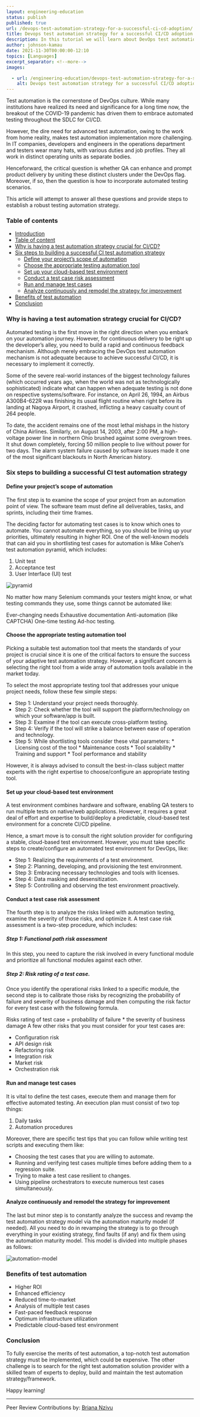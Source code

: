```yaml
---
layout: engineering-education
status: publish
published: true
url: /devops-test-automation-strategy-for-a-successful-ci-cd-adoption/
title: Devops test automation strategy for a successful CI/CD adoption 
description: In this tutorial we will learn about DevOps test automation strategy for a successful CI/CD adoption.
author: johnson-kamau
date: 2021-11-30T00:00:00-12:10
topics: [Languages]
excerpt_separator: <!--more-->
images:

  - url: /engineering-education/devops-test-automation-strategy-for-a-successful-ci-cd-adoptiont/hero.jpg
    alt: Devops test automation strategy for a successful CI/CD adoption Hero Image
---
```

Test automation is the cornerstone of DevOps culture. While many institutions have realized its need and significance for a long time now, the breakout of the COVID-19 pandemic has driven them to embrace automated testing throughout the SDLC for CI/CD. 
<!--more-->
However, the dire need for advanced test automation, owing to the work from home reality, makes test automation implementation more challenging. In IT companies, developers and engineers in the operations department and testers wear many hats, with various duties and job profiles. They all work in distinct operating units as separate bodies. 

Henceforward, the critical question is whether QA can enhance and prompt product delivery by uniting these distinct clusters under the DevOps flag. Moreover, if so, then the question is how to incorporate automated testing scenarios. 

This article will attempt to answer all these questions and provide steps to establish a robust testing automation strategy.

### Table of contents
- [Introduction](#introduction)
- [Table of content](#table-of-content)
- [Why is having a test automation strategy crucial for CI/CD?](#why-is-having-a-test-automation-strategy-crucial-for-cicd)
- [Six steps to building a successful CI test automation strategy](#six-steps-to-building-a-successful-ci-test-automation-strategy)
  - [Define your project’s scope of automation](#define-your-projects-scope-of-automation)
  - [Choose the appropriate testing automation tool](#choose-the-appropriate-testing-automation-tool)
  - [Set up your cloud-based test environment](#set-up-your-cloud-based-test-environment)
  - [Conduct a test case risk assessment](#conduct-a-test-case-risk-assessment)
  - [Run and manage test cases](#run-and-manage-test-cases)
  - [Analyze continuously and remodel the strategy for improvement](#analyze-continuously-and-remodel-the-strategy-for-improvement)
- [Benefits of test automation](#benefits-of-test-automation)
- [Conclusion](#conclusion)

### Why is having a test automation strategy crucial for CI/CD?
Automated testing is the first move in the right direction when you embark on your automation journey. However, for continuous delivery to be right up the developer’s alley, you need to build a rapid and continuous feedback mechanism. Although merely embracing the DevOps test automation mechanism is not adequate because to achieve successful CI/CD, it is necessary to implement it correctly. 

Some of the severe real-world instances of the biggest technology failures (which occurred years ago, when the world was not as technologically sophisticated) indicate what can happen when adequate testing is not done on respective systems/software. For instance, on April 26, 1994, an Airbus A300B4-622R was finishing its usual flight routine when right before its landing at Nagoya Airport, it crashed, inflicting a heavy casualty count of 264 people. 

To date, the accident remains one of the most lethal mishaps in the history of China Airlines. Similarly, on August 14, 2003, after 2:00 PM, a high-voltage power line in northern Ohio brushed against some overgrown trees. It shut down completely, forcing 50 million people to live without power for two days. The alarm system failure caused by software issues made it one of the most significant blackouts in North American history.

### Six steps to building a successful CI test automation strategy
#### Define your project’s scope of automation
The first step is to examine the scope of your project from an automation point of view. The software team must define all deliverables, tasks, and sprints, including their time frames. 

The deciding factor for automating test cases is to know which ones to automate. You cannot automate everything, so you should be lining up your priorities, ultimately resulting in higher ROI. One of the well-known models that can aid you in shortlisting test cases for automation is Mike Cohen’s test automation pyramid, which includes:
1. Unit test
2. Acceptance test
3. User Interface (UI) test 

![pyramid](/engineering-education/devops-test-automation-strategy-for-a-successful-ci-cd-adoption/pyramid.png) 

No matter how many Selenium commands your testers might know, or what testing commands they use, some things cannot be automated like:

Ever-changing needs Exhaustive documentation Anti-automation (like CAPTCHA) One-time testing Ad-hoc testing.

#### Choose the appropriate testing automation tool
Picking a suitable test automation tool that meets the standards of your project is crucial since it is one of the critical factors to ensure the success of your adaptive test automation strategy. However, a significant concern is selecting the right tool from a wide array of automation tools available in the market today. 

To select the most appropriate testing tool that addresses your unique project needs, follow these few simple steps: 
- Step 1: Understand your project needs thoroughly.
- Step 2: Check whether the tool will support the platform/technology on which your software/app is built.
- Step 3: Examine if the tool can execute cross-platform testing.
- Step 4: Verify if the tool will strike a balance between ease of operation and technology.
- Step 5: While shortlisting tools consider these vital parameters:
          * Licensing cost of the tool
          * Maintenance costs
          * Tool scalability
          * Training and support
          * Tool performance and stability
          
However, it is always advised to consult the best-in-class subject matter experts with the right expertise to choose/configure an appropriate testing tool. 

#### Set up your cloud-based test environment
A test environment combines hardware and software, enabling QA testers to run multiple tests on native/web applications. However, it requires a great deal of effort and expertise to build/deploy a predictable, cloud-based test environment for a concrete CI/CD pipeline. 

Hence, a smart move is to consult the right solution provider for configuring a stable, cloud-based test environment. However, you must take specific steps to create/configure an automated test environment for DevOps, like:
- Step 1: Realizing the requirements of a test environment.
- Step 2: Planning, developing, and provisioning the test environment.
- Step 3: Embracing necessary technologies and tools with licenses.
- Step 4: Data masking and desensitization. 
- Step 5: Controlling and observing the test environment proactively.

#### Conduct a test case risk assessment
The fourth step is to analyze the risks linked with automation testing, examine the severity of those risks, and optimize it. A test case risk assessment is a two-step procedure, which includes:

##### Step 1: Functional path risk assessment
In this step, you need to capture the risk involved in every functional module and prioritize all functional modules against each other.

##### Step 2: Risk rating of a test case.
Once you identify the operational risks linked to a specific module, the second step is to calibrate those risks by recognizing the probability of failure and severity of business damage and then computing the risk factor for every test case with the following formula.

Risks rating of test case = probability of failure * the severity of business damage A few other risks that you must consider for your test cases are:
 - Configuration risk
 - API design risk
 - Refactoring risk
 - Integration risk
 - Market risk
 - Orchestration risk
 
#### Run and manage test cases
It is vital to define the test cases, execute them and manage them for effective automated testing. An execution plan must consist of two top things:
1. Daily tasks
2. Automation procedures

Moreover, there are specific test tips that you can follow while writing test scripts and executing them like:
- Choosing the test cases that you are willing to automate.
- Running and verifying test cases multiple times before adding them to a regression suite.
- Trying to make a test case resilient to changes.
- Using pipeline orchestrators to execute numerous test cases simultaneously.

#### Analyze continuously and remodel the strategy for improvement
The last but minor step is to constantly analyze the success and revamp the test automation strategy model via the automation maturity model (if needed). All you need to do in revamping the strategy is to go through everything in your existing strategy, find faults (if any) and fix them using the automation maturity model. This model is divided into multiple phases as follows:

![automation-model](/engineering-education/devops-test-automation-strategy-for-a-successful-ci-cd-adoption/devops-automation-model.png) 

### Benefits of test automation
 - Higher ROI
 - Enhanced efficiency
 - Reduced time-to-market
 - Analysis of multiple test cases
 - Fast-paced feedback response
 - Optimum infrastructure utilization
 - Predictable cloud-based test environment
 
### Conclusion 
To fully exercise the merits of test automation, a top-notch test automation strategy must be implemented, which could be expensive. The other challenge is to search for the right test automation solution provider with a skilled team of experts to deploy, build and maintain the test automation strategy/framework.

Happy learning!

---
Peer Review Contributions by: [Briana Nzivu](/engineering-education/authors/briana-nzivu/)
